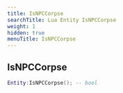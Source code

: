```yaml
---
title: IsNPCCorpse
searchTitle: Lua Entity IsNPCCorpse
weight: 1
hidden: true
menuTitle: IsNPCCorpse
---
```

## IsNPCCorpse
```lua
Entity:IsNPCCorpse(); -- bool
```